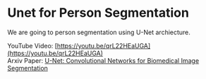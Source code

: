 # Unet for Person Segmentation
We are going to person segmentation using U-Net archiecture.

YouTube Video: [https://youtu.be/qrL22HEaUGA](https://youtu.be/qrL22HEaUGA) <br/>
Arxiv Paper: [U-Net: Convolutional Networks for Biomedical Image Segmentation](https://arxiv.org/abs/1505.04597])

